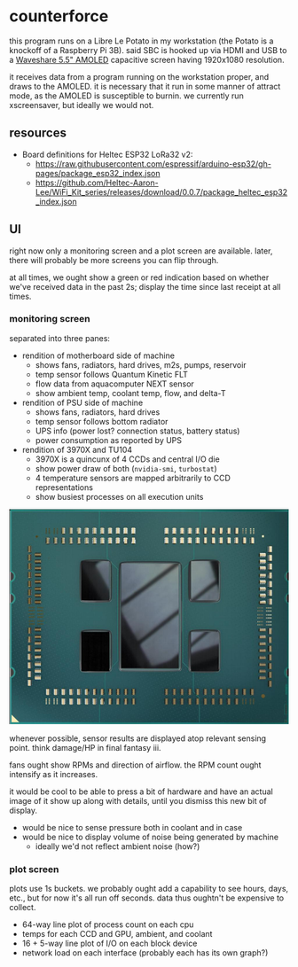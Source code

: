 # counterforce

this program runs on a Libre Le Potato in my workstation (the Potato is
a knockoff of a Raspberry Pi 3B). said SBC is hooked up via HDMI and USB
to a [Waveshare 5.5" AMOLED](https://nick-black.com/dankwiki/index.php?title=Waveshare_AMOLED)
capacitive screen having 1920x1080 resolution.

it receives data from a program running on the workstation proper, and
draws to the AMOLED. it is necessary that it run in some manner of
attract mode, as the AMOLED is susceptible to burnin. we currently run
xscreensaver, but ideally we would not.

## resources

* Board definitions for Heltec ESP32 LoRa32 v2:
  * https://raw.githubusercontent.com/espressif/arduino-esp32/gh-pages/package_esp32_index.json
  * https://github.com/Heltec-Aaron-Lee/WiFi_Kit_series/releases/download/0.0.7/package_heltec_esp32_index.json

## UI

right now only a monitoring screen and a plot screen are available. later,
there will probably be more screens you can flip through.

at all times, we ought show a green or red indication based on whether we've
received data in the past 2s; display the time since last receipt at all times.

### monitoring screen

separated into three panes:

* rendition of motherboard side of machine
  * shows fans, radiators, hard drives, m2s, pumps, reservoir
  * temp sensor follows Quantum Kinetic FLT
  * flow data from aquacomputer NEXT sensor
  * show ambient temp, coolant temp, flow, and delta-T
* rendition of PSU side of machine
  * shows fans, radiators, hard drives
  * temp sensor follows bottom radiator
  * UPS info (power lost? connection status, battery status)
  * power consumption as reported by UPS
* rendition of 3970X and TU104
  * 3970X is a quincunx of 4 CCDs and central I/O die
  * show power draw of both (`nvidia-smi`, `turbostat`)
  * 4 temperature sensors are mapped arbitrarily to CCD representations
  * show busiest processes on all execution units

![simple 3970x die diagram](https://github.com/dankamongmen/counterforce/blob/master/doc/3970x.jpg?raw=true)

whenever possible, sensor results are displayed atop relevant sensing
point. think damage/HP in final fantasy iii.

fans ought show RPMs and direction of airflow. the RPM count ought
intensify as it increases.

it would be cool to be able to press a bit of hardware and have an actual image
of it show up along with details, until you dismiss this new bit of display.

* would be nice to sense pressure both in coolant and in case
* would be nice to display volume of noise being generated by machine
  * ideally we'd not reflect ambient noise (how?)

### plot screen

plots use 1s buckets. we probably ought add a capability to see hours, days, etc., but
for now it's all run off seconds. data thus oughtn't be expensive to collect.

* 64-way line plot of process count on each cpu
* temps for each CCD and GPU, ambient, and coolant
* 16 + 5-way line plot of I/O on each block device
* network load on each interface (probably each has its own graph?)
